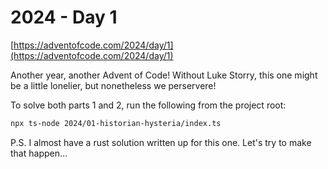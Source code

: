 # 2024 - Day 1

[https://adventofcode.com/2024/day/1](https://adventofcode.com/2024/day/1)

Another year, another Advent of Code! Without Luke Storry, this one might be a little
lonelier, but nonetheless we perservere!

To solve both parts 1 and 2, run the following from the project root:

```sh
npx ts-node 2024/01-historian-hysteria/index.ts
```

P.S. I almost have a rust solution written up for this one. Let's try to make that happen...
